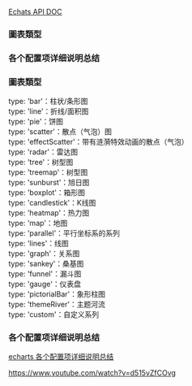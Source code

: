 

[Echats API DOC](https://www.runoob.com/echarts/echarts-setup.html)  

### 圖表類型  
### 各个配置项详细说明总结  



### 圖表類型  
type: 'bar'：柱状/条形图  
type: 'line'：折线/面积图  
type: 'pie'：饼图  
type: 'scatter'：散点（气泡）图  
type: 'effectScatter'：带有涟漪特效动画的散点（气泡）  
type: 'radar'：雷达图  
type: 'tree'：树型图  
type: 'treemap'：树型图  
type: 'sunburst'：旭日图  
type: 'boxplot'：箱形图  
type: 'candlestick'：K线图  
type: 'heatmap'：热力图  
type: 'map'：地图  
type: 'parallel'：平行坐标系的系列  
type: 'lines'：线图  
type: 'graph'：关系图  
type: 'sankey'：桑基图  
type: 'funnel'：漏斗图  
type: 'gauge'：仪表盘  
type: 'pictorialBar'：象形柱图  
type: 'themeRiver'：主题河流  
type: 'custom'：自定义系列  


### 各个配置项详细说明总结  
[echarts 各个配置项详细说明总结](https://www.runoob.com/echarts/echarts-setup.html)  


https://www.youtube.com/watch?v=d515vZfCOvg




























